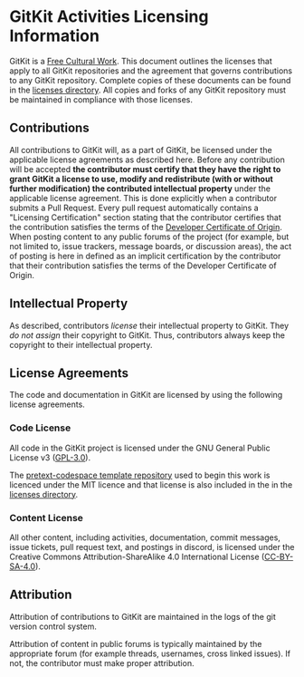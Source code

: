 # GitKit Activities Licensing Information

GitKit is a [Free Cultural Work](https://freedomdefined.org/Definition). This document outlines the licenses that apply to all GitKit repositories and the agreement that governs contributions to any GitKit repository. Complete copies of these documents can be found in the [licenses directory](licenses). All copies and forks of any GitKit repository must be maintained in compliance with those licenses.

## Contributions

All contributions to GitKit will, as a part of GitKit, be licensed under the applicable license agreements as described here. Before any contribution will be accepted **the contributor must certify that they have the right to grant GitKit a license to use, modify and redistribute (with or without further modification) the contributed intellectual property** under the applicable license agreement. This is done explicitly when a contributor submits a Pull Request. Every pull request automatically contains a "Licensing Certification" section stating that the contributor certifies that the contribution satisfies the terms of the [Developer Certificate of Origin](https://developercertificate.org/). When posting content to any public forums of the project (for example, but not limited to, issue trackers, message boards, or discussion areas), the act of posting is here in defined as an implicit certification by the contributor that their contribution satisfies the terms of the Developer Certificate of Origin.

## Intellectual Property

As described, contributors _license_ their intellectual property to GitKit. They _do not assign_ their copyright to GitKit. Thus, contributors always keep the copyright to their intellectual property.

## License Agreements

The code and documentation in GitKit are licensed by using the following license agreements.

### Code License

All code in the GitKit project is licensed under the GNU General Public License v3 ([GPL-3.0](https://www.gnu.org/licenses/gpl-3.0.md)).

The [pretext-codespace template repository](https://github.com/PreTeXtBook/pretext-codespace) used to begin this work is licenced under the MIT licence and that license is also included in the in the [licenses directory](licenses).

### Content License

All other content, including activities, documentation, commit messages, issue tickets, pull request text, and postings in discord, is licensed under the Creative Commons Attribution-ShareAlike 4.0 International License ([CC-BY-SA-4.0](https://creativecommons.org/licenses/by-sa/4.0/)).

## Attribution

Attribution of contributions to GitKit are maintained in the logs of the git version control system.

Attribution of content in public forums is typically maintained by the appropriate forum (for example threads, usernames, cross linked issues). If not, the contributor must make proper attribution.